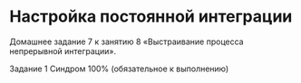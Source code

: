 # Настройка постоянной интеграции

Домашнее задание 7 к занятию 8 «Выстраивание процесса непрерывной интеграции».

Задание 1 Синдром 100% (обязательное к выполнению) 